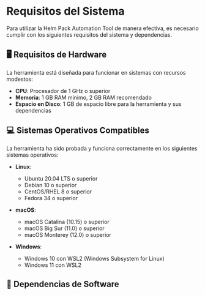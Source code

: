 # Requisitos del Sistema

Para utilizar la Helm Pack Automation Tool de manera efectiva, es necesario cumplir con los siguientes requisitos del sistema y dependencias.

## 🖥️ Requisitos de Hardware

La herramienta está diseñada para funcionar en sistemas con recursos modestos:

- **CPU**: Procesador de 1 GHz o superior
- **Memoria**: 1 GB RAM mínimo, 2 GB RAM recomendado
- **Espacio en Disco**: 1 GB de espacio libre para la herramienta y sus dependencias

## 💻 Sistemas Operativos Compatibles

La herramienta ha sido probada y funciona correctamente en los siguientes sistemas operativos:

- **Linux**: 
  - Ubuntu 20.04 LTS o superior
  - Debian 10 o superior
  - CentOS/RHEL 8 o superior
  - Fedora 34 o superior
  
- **macOS**:
  - macOS Catalina (10.15) o superior
  - macOS Big Sur (11.0) o superior
  - macOS Monterey (12.0) o superior

- **Windows**:
  - Windows 10 con WSL2 (Windows Subsystem for Linux)
  - Windows 11 con WSL2

## 🧰 Dependencias de Software
